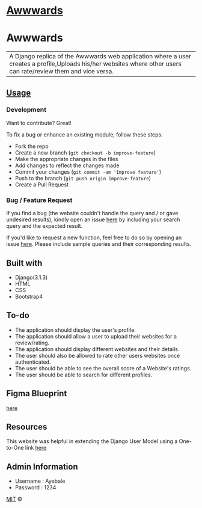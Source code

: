 # [Awwwards](https://nellys-awards.herokuapp.com/)
# Awwwards
<table>
<tr>
<td>
  A Django replica of the Awwwards web application where a user creates a profile,Uploads his/her websites where other users can rate/review them and vice versa.
</td>
</tr>
</table>

## [Usage](https://nellys-awards.herokuapp.com/)

### Development
Want to contribute? Great!

To fix a bug or enhance an existing module, follow these steps:

- Fork the repo
- Create a new branch (`git checkout -b improve-feature`)
- Make the appropriate changes in the files
- Add changes to reflect the changes made
- Commit your changes (`git commit -am 'Improve feature'`)
- Push to the branch (`git push origin improve-feature`)
- Create a Pull Request 

### Bug / Feature Request

If you find a bug (the website couldn't handle the query and / or gave undesired results), kindly open an issue [here](https://github.com/Nelly-ayebale/awwwards/issues/new) by including your search query and the expected result.

If you'd like to request a new function, feel free to do so by opening an issue [here](https://github.com/Nelly-ayebale/awwwards/issues/new). Please include sample queries and their corresponding results.


## Built with 

- Django(3.1.3)
- HTML
- CSS
- Bootstrap4

## To-do
- The application should display the user's profile.
- The application should allow a user to upload their websites for a review/rating.
- The application should display different websites and their details.
- The user should also be allowed to rate other users websites once authenticated.
- The user should be able to see the overall score of a Website's ratings.
- The user should be able to search for different profiles.

## Figma Blueprint
[here](https://www.figma.com/file/c2pINnJKnJxPKcnj35Vjsd/Awwwards?node-id=1%3A2)

## Resources
This website was helpful in extending the Django User Model using a One-to-One link [here](https://simpleisbetterthancomplex.com/tutorial/2016/07/22/how-to-extend-django-user-model.html)

## Admin Information
- Username : Ayebale
- Password : 1234

[MIT](LICENSE) ©


